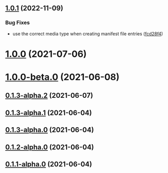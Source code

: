 ## [1.0.1](https://github.com/eideasy/eideasy-browser-js/compare/v1.0.0...v1.0.1) (2022-11-09)


### Bug Fixes

* use the correct media type when creating manifest file entries ([fcd28f4](https://github.com/eideasy/eideasy-browser-js/commit/fcd28f4556a388c3393b381c11dc96acaff26da5))



# [1.0.0](https://github.com/eideasy/eideasy-browser-js/compare/v1.0.0-beta.0...v1.0.0) (2021-07-06)



# [1.0.0-beta.0](https://github.com/eideasy/eideasy-browser-js/compare/v0.1.3-alpha.2...v1.0.0-beta.0) (2021-06-08)



## [0.1.3-alpha.2](https://github.com/eideasy/eideasy-browser-js/compare/v0.1.3-alpha.1...v0.1.3-alpha.2) (2021-06-07)



## [0.1.3-alpha.1](https://github.com/eideasy/eideasy-browser-js/compare/v0.1.3-alpha.0...v0.1.3-alpha.1) (2021-06-04)



## [0.1.3-alpha.0](https://github.com/eideasy/eideasy-browser-js/compare/v0.1.2-alpha.0...v0.1.3-alpha.0) (2021-06-04)



## [0.1.2-alpha.0](https://github.com/eideasy/eideasy-browser-js/compare/v0.1.1-alpha.0...v0.1.2-alpha.0) (2021-06-04)



## [0.1.1-alpha.0](https://github.com/eideasy/eideasy-browser-js/compare/v0.1.0...v0.1.1-alpha.0) (2021-06-04)



